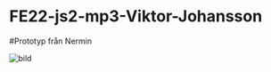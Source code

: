 # FE22-js2-mp3-Viktor-Johansson

#Prototyp från Nermin

![bild](https://user-images.githubusercontent.com/76432491/224163828-c6291442-e6a7-4f05-b562-af8708e2cac9.png)

